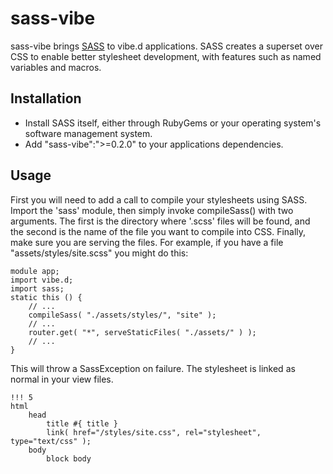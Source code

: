 sass-vibe
=========

sass-vibe brings [SASS](http://sass-lang.com) to vibe.d applications. SASS creates a superset over
CSS to enable better stylesheet development, with features such as named variables and macros.

Installation
------------

 - Install SASS itself, either through RubyGems or your operating system's software management system.
 - Add "sass-vibe":">=0.2.0" to your applications dependencies.

Usage
-----

First you will need to add a call to compile your stylesheets using SASS. Import the 'sass' module,
then simply invoke compileSass() with two arguments. The first is the directory where '.scss' files
will be found, and the second is the name of the file you want to compile into CSS. Finally, make
sure you are serving the files. For example, if you have a file "assets/styles/site.scss" you might
do this:

	module app;
	import vibe.d;
	import sass;
	static this () {
		// ...
		compileSass( "./assets/styles/", "site" );
		// ...
		router.get( "*", serveStaticFiles( "./assets/" ) );
		// ...
	}

This will throw a SassException on failure. The stylesheet is linked as normal in your view files.

	!!! 5
	html
		head
			title #{ title }
			link( href="/styles/site.css", rel="stylesheet", type="text/css" );
		body
			block body
